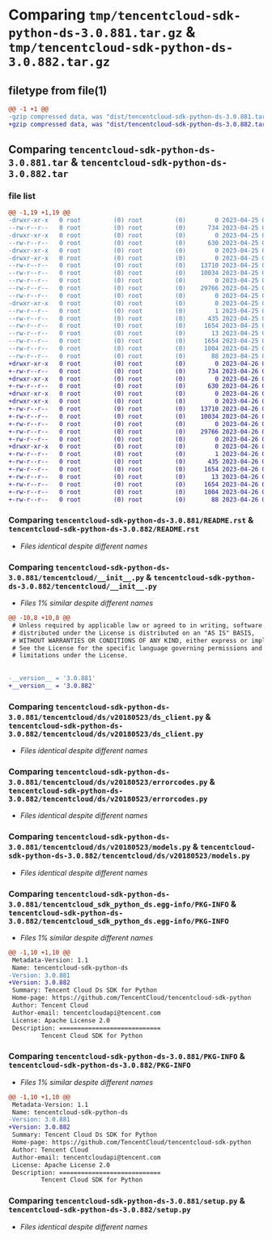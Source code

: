 # Comparing `tmp/tencentcloud-sdk-python-ds-3.0.881.tar.gz` & `tmp/tencentcloud-sdk-python-ds-3.0.882.tar.gz`

## filetype from file(1)

```diff
@@ -1 +1 @@
-gzip compressed data, was "dist/tencentcloud-sdk-python-ds-3.0.881.tar", last modified: Tue Apr 25 00:36:11 2023, max compression
+gzip compressed data, was "dist/tencentcloud-sdk-python-ds-3.0.882.tar", last modified: Wed Apr 26 03:18:27 2023, max compression
```

## Comparing `tencentcloud-sdk-python-ds-3.0.881.tar` & `tencentcloud-sdk-python-ds-3.0.882.tar`

### file list

```diff
@@ -1,19 +1,19 @@
-drwxr-xr-x   0 root         (0) root         (0)        0 2023-04-25 00:36:11.000000 tencentcloud-sdk-python-ds-3.0.881/
--rw-r--r--   0 root         (0) root         (0)      734 2023-04-25 00:36:11.000000 tencentcloud-sdk-python-ds-3.0.881/README.rst
-drwxr-xr-x   0 root         (0) root         (0)        0 2023-04-25 00:36:11.000000 tencentcloud-sdk-python-ds-3.0.881/tencentcloud/
--rw-r--r--   0 root         (0) root         (0)      630 2023-04-25 00:36:11.000000 tencentcloud-sdk-python-ds-3.0.881/tencentcloud/__init__.py
-drwxr-xr-x   0 root         (0) root         (0)        0 2023-04-25 00:36:11.000000 tencentcloud-sdk-python-ds-3.0.881/tencentcloud/ds/
-drwxr-xr-x   0 root         (0) root         (0)        0 2023-04-25 00:36:11.000000 tencentcloud-sdk-python-ds-3.0.881/tencentcloud/ds/v20180523/
--rw-r--r--   0 root         (0) root         (0)    13710 2023-04-25 00:36:11.000000 tencentcloud-sdk-python-ds-3.0.881/tencentcloud/ds/v20180523/ds_client.py
--rw-r--r--   0 root         (0) root         (0)    10034 2023-04-25 00:36:11.000000 tencentcloud-sdk-python-ds-3.0.881/tencentcloud/ds/v20180523/errorcodes.py
--rw-r--r--   0 root         (0) root         (0)        0 2023-04-25 00:36:11.000000 tencentcloud-sdk-python-ds-3.0.881/tencentcloud/ds/v20180523/__init__.py
--rw-r--r--   0 root         (0) root         (0)    29766 2023-04-25 00:36:11.000000 tencentcloud-sdk-python-ds-3.0.881/tencentcloud/ds/v20180523/models.py
--rw-r--r--   0 root         (0) root         (0)        0 2023-04-25 00:36:11.000000 tencentcloud-sdk-python-ds-3.0.881/tencentcloud/ds/__init__.py
-drwxr-xr-x   0 root         (0) root         (0)        0 2023-04-25 00:36:11.000000 tencentcloud-sdk-python-ds-3.0.881/tencentcloud_sdk_python_ds.egg-info/
--rw-r--r--   0 root         (0) root         (0)        1 2023-04-25 00:36:11.000000 tencentcloud-sdk-python-ds-3.0.881/tencentcloud_sdk_python_ds.egg-info/dependency_links.txt
--rw-r--r--   0 root         (0) root         (0)      435 2023-04-25 00:36:11.000000 tencentcloud-sdk-python-ds-3.0.881/tencentcloud_sdk_python_ds.egg-info/SOURCES.txt
--rw-r--r--   0 root         (0) root         (0)     1654 2023-04-25 00:36:11.000000 tencentcloud-sdk-python-ds-3.0.881/tencentcloud_sdk_python_ds.egg-info/PKG-INFO
--rw-r--r--   0 root         (0) root         (0)       13 2023-04-25 00:36:11.000000 tencentcloud-sdk-python-ds-3.0.881/tencentcloud_sdk_python_ds.egg-info/top_level.txt
--rw-r--r--   0 root         (0) root         (0)     1654 2023-04-25 00:36:11.000000 tencentcloud-sdk-python-ds-3.0.881/PKG-INFO
--rw-r--r--   0 root         (0) root         (0)     1004 2023-04-25 00:36:11.000000 tencentcloud-sdk-python-ds-3.0.881/setup.py
--rw-r--r--   0 root         (0) root         (0)       88 2023-04-25 00:36:11.000000 tencentcloud-sdk-python-ds-3.0.881/setup.cfg
+drwxr-xr-x   0 root         (0) root         (0)        0 2023-04-26 03:18:27.000000 tencentcloud-sdk-python-ds-3.0.882/
+-rw-r--r--   0 root         (0) root         (0)      734 2023-04-26 03:18:27.000000 tencentcloud-sdk-python-ds-3.0.882/README.rst
+drwxr-xr-x   0 root         (0) root         (0)        0 2023-04-26 03:18:27.000000 tencentcloud-sdk-python-ds-3.0.882/tencentcloud/
+-rw-r--r--   0 root         (0) root         (0)      630 2023-04-26 03:18:27.000000 tencentcloud-sdk-python-ds-3.0.882/tencentcloud/__init__.py
+drwxr-xr-x   0 root         (0) root         (0)        0 2023-04-26 03:18:27.000000 tencentcloud-sdk-python-ds-3.0.882/tencentcloud/ds/
+drwxr-xr-x   0 root         (0) root         (0)        0 2023-04-26 03:18:27.000000 tencentcloud-sdk-python-ds-3.0.882/tencentcloud/ds/v20180523/
+-rw-r--r--   0 root         (0) root         (0)    13710 2023-04-26 03:18:27.000000 tencentcloud-sdk-python-ds-3.0.882/tencentcloud/ds/v20180523/ds_client.py
+-rw-r--r--   0 root         (0) root         (0)    10034 2023-04-26 03:18:27.000000 tencentcloud-sdk-python-ds-3.0.882/tencentcloud/ds/v20180523/errorcodes.py
+-rw-r--r--   0 root         (0) root         (0)        0 2023-04-26 03:18:27.000000 tencentcloud-sdk-python-ds-3.0.882/tencentcloud/ds/v20180523/__init__.py
+-rw-r--r--   0 root         (0) root         (0)    29766 2023-04-26 03:18:27.000000 tencentcloud-sdk-python-ds-3.0.882/tencentcloud/ds/v20180523/models.py
+-rw-r--r--   0 root         (0) root         (0)        0 2023-04-26 03:18:27.000000 tencentcloud-sdk-python-ds-3.0.882/tencentcloud/ds/__init__.py
+drwxr-xr-x   0 root         (0) root         (0)        0 2023-04-26 03:18:27.000000 tencentcloud-sdk-python-ds-3.0.882/tencentcloud_sdk_python_ds.egg-info/
+-rw-r--r--   0 root         (0) root         (0)        1 2023-04-26 03:18:27.000000 tencentcloud-sdk-python-ds-3.0.882/tencentcloud_sdk_python_ds.egg-info/dependency_links.txt
+-rw-r--r--   0 root         (0) root         (0)      435 2023-04-26 03:18:27.000000 tencentcloud-sdk-python-ds-3.0.882/tencentcloud_sdk_python_ds.egg-info/SOURCES.txt
+-rw-r--r--   0 root         (0) root         (0)     1654 2023-04-26 03:18:27.000000 tencentcloud-sdk-python-ds-3.0.882/tencentcloud_sdk_python_ds.egg-info/PKG-INFO
+-rw-r--r--   0 root         (0) root         (0)       13 2023-04-26 03:18:27.000000 tencentcloud-sdk-python-ds-3.0.882/tencentcloud_sdk_python_ds.egg-info/top_level.txt
+-rw-r--r--   0 root         (0) root         (0)     1654 2023-04-26 03:18:27.000000 tencentcloud-sdk-python-ds-3.0.882/PKG-INFO
+-rw-r--r--   0 root         (0) root         (0)     1004 2023-04-26 03:18:27.000000 tencentcloud-sdk-python-ds-3.0.882/setup.py
+-rw-r--r--   0 root         (0) root         (0)       88 2023-04-26 03:18:27.000000 tencentcloud-sdk-python-ds-3.0.882/setup.cfg
```

### Comparing `tencentcloud-sdk-python-ds-3.0.881/README.rst` & `tencentcloud-sdk-python-ds-3.0.882/README.rst`

 * *Files identical despite different names*

### Comparing `tencentcloud-sdk-python-ds-3.0.881/tencentcloud/__init__.py` & `tencentcloud-sdk-python-ds-3.0.882/tencentcloud/__init__.py`

 * *Files 1% similar despite different names*

```diff
@@ -10,8 +10,8 @@
 # Unless required by applicable law or agreed to in writing, software
 # distributed under the License is distributed on an "AS IS" BASIS,
 # WITHOUT WARRANTIES OR CONDITIONS OF ANY KIND, either express or implied.
 # See the License for the specific language governing permissions and
 # limitations under the License.
 
 
-__version__ = '3.0.881'
+__version__ = '3.0.882'
```

### Comparing `tencentcloud-sdk-python-ds-3.0.881/tencentcloud/ds/v20180523/ds_client.py` & `tencentcloud-sdk-python-ds-3.0.882/tencentcloud/ds/v20180523/ds_client.py`

 * *Files identical despite different names*

### Comparing `tencentcloud-sdk-python-ds-3.0.881/tencentcloud/ds/v20180523/errorcodes.py` & `tencentcloud-sdk-python-ds-3.0.882/tencentcloud/ds/v20180523/errorcodes.py`

 * *Files identical despite different names*

### Comparing `tencentcloud-sdk-python-ds-3.0.881/tencentcloud/ds/v20180523/models.py` & `tencentcloud-sdk-python-ds-3.0.882/tencentcloud/ds/v20180523/models.py`

 * *Files identical despite different names*

### Comparing `tencentcloud-sdk-python-ds-3.0.881/tencentcloud_sdk_python_ds.egg-info/PKG-INFO` & `tencentcloud-sdk-python-ds-3.0.882/tencentcloud_sdk_python_ds.egg-info/PKG-INFO`

 * *Files 1% similar despite different names*

```diff
@@ -1,10 +1,10 @@
 Metadata-Version: 1.1
 Name: tencentcloud-sdk-python-ds
-Version: 3.0.881
+Version: 3.0.882
 Summary: Tencent Cloud Ds SDK for Python
 Home-page: https://github.com/TencentCloud/tencentcloud-sdk-python
 Author: Tencent Cloud
 Author-email: tencentcloudapi@tencent.com
 License: Apache License 2.0
 Description: ============================
         Tencent Cloud SDK for Python
```

### Comparing `tencentcloud-sdk-python-ds-3.0.881/PKG-INFO` & `tencentcloud-sdk-python-ds-3.0.882/PKG-INFO`

 * *Files 1% similar despite different names*

```diff
@@ -1,10 +1,10 @@
 Metadata-Version: 1.1
 Name: tencentcloud-sdk-python-ds
-Version: 3.0.881
+Version: 3.0.882
 Summary: Tencent Cloud Ds SDK for Python
 Home-page: https://github.com/TencentCloud/tencentcloud-sdk-python
 Author: Tencent Cloud
 Author-email: tencentcloudapi@tencent.com
 License: Apache License 2.0
 Description: ============================
         Tencent Cloud SDK for Python
```

### Comparing `tencentcloud-sdk-python-ds-3.0.881/setup.py` & `tencentcloud-sdk-python-ds-3.0.882/setup.py`

 * *Files identical despite different names*

